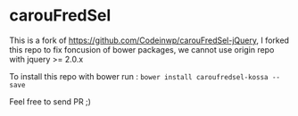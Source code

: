 carouFredSel
============

This is a fork of https://github.com/Codeinwp/carouFredSel-jQuery, I forked this repo to fix foncusion of bower packages, we cannot use origin repo with jquery >= 2.0.x

To install this repo with bower run : `bower install caroufredsel-kossa --save`

Feel free to send PR ;)
